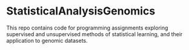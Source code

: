 # StatisticalAnalysisGenomics
This repo contains code for programming assignments exploring supervised and unsupervised methods of statistical learning, and their application to genomic datasets.
